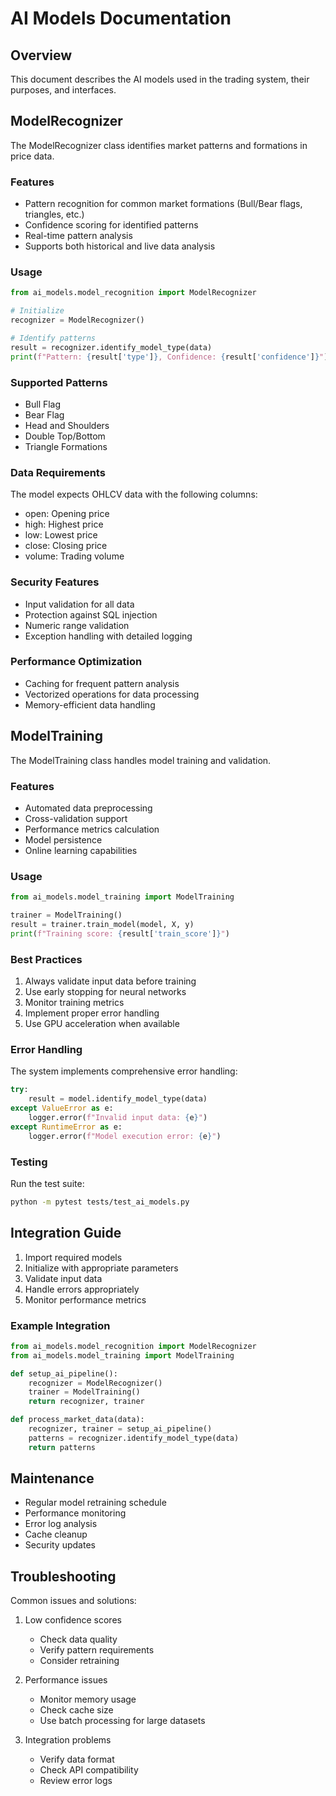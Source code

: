 # AI Models Documentation

## Overview
This document describes the AI models used in the trading system, their purposes, and interfaces.

## ModelRecognizer
The ModelRecognizer class identifies market patterns and formations in price data.

### Features
- Pattern recognition for common market formations (Bull/Bear flags, triangles, etc.)
- Confidence scoring for identified patterns
- Real-time pattern analysis
- Supports both historical and live data analysis

### Usage
```python
from ai_models.model_recognition import ModelRecognizer

# Initialize
recognizer = ModelRecognizer()

# Identify patterns
result = recognizer.identify_model_type(data)
print(f"Pattern: {result['type']}, Confidence: {result['confidence']}")
```

### Supported Patterns
- Bull Flag
- Bear Flag
- Head and Shoulders
- Double Top/Bottom
- Triangle Formations

### Data Requirements
The model expects OHLCV data with the following columns:
- open: Opening price
- high: Highest price
- low: Lowest price
- close: Closing price
- volume: Trading volume

### Security Features
- Input validation for all data
- Protection against SQL injection
- Numeric range validation
- Exception handling with detailed logging

### Performance Optimization
- Caching for frequent pattern analysis
- Vectorized operations for data processing
- Memory-efficient data handling

## ModelTraining
The ModelTraining class handles model training and validation.

### Features
- Automated data preprocessing
- Cross-validation support
- Performance metrics calculation
- Model persistence
- Online learning capabilities

### Usage
```python
from ai_models.model_training import ModelTraining

trainer = ModelTraining()
result = trainer.train_model(model, X, y)
print(f"Training score: {result['train_score']}")
```

### Best Practices
1. Always validate input data before training
2. Use early stopping for neural networks
3. Monitor training metrics
4. Implement proper error handling
5. Use GPU acceleration when available

### Error Handling
The system implements comprehensive error handling:
```python
try:
    result = model.identify_model_type(data)
except ValueError as e:
    logger.error(f"Invalid input data: {e}")
except RuntimeError as e:
    logger.error(f"Model execution error: {e}")
```

### Testing
Run the test suite:
```bash
python -m pytest tests/test_ai_models.py
```

## Integration Guide
1. Import required models
2. Initialize with appropriate parameters
3. Validate input data
4. Handle errors appropriately
5. Monitor performance metrics

### Example Integration
```python
from ai_models.model_recognition import ModelRecognizer
from ai_models.model_training import ModelTraining

def setup_ai_pipeline():
    recognizer = ModelRecognizer()
    trainer = ModelTraining()
    return recognizer, trainer

def process_market_data(data):
    recognizer, trainer = setup_ai_pipeline()
    patterns = recognizer.identify_model_type(data)
    return patterns
```

## Maintenance
- Regular model retraining schedule
- Performance monitoring
- Error log analysis
- Cache cleanup
- Security updates

## Troubleshooting
Common issues and solutions:
1. Low confidence scores
   - Check data quality
   - Verify pattern requirements
   - Consider retraining

2. Performance issues
   - Monitor memory usage
   - Check cache size
   - Use batch processing for large datasets

3. Integration problems
   - Verify data format
   - Check API compatibility
   - Review error logs